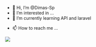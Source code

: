 - 👋 Hi, I’m @Dimas-Sp
- 👀 I’m interested in ...
- 🌱 I’m currently learning API and laravel
<!-- - 💞️ I’m looking to collaborate on ... -->
- 📫 How to reach me ...
<img src="https://github-readme-stats.vercel.app/api?username=Dimas-Sp&amp;show_icons=true&amp;theme=tokyonight%22%20style=%22max-width:%20100%;" style="max-width: 100%;">
<!---
Dimas-Sp/Dimas-Sp is a ✨ special ✨ repository because its `README.md` (this file) appears on your GitHub profile.
You can click the Preview link to take a look at your changes.
--->
